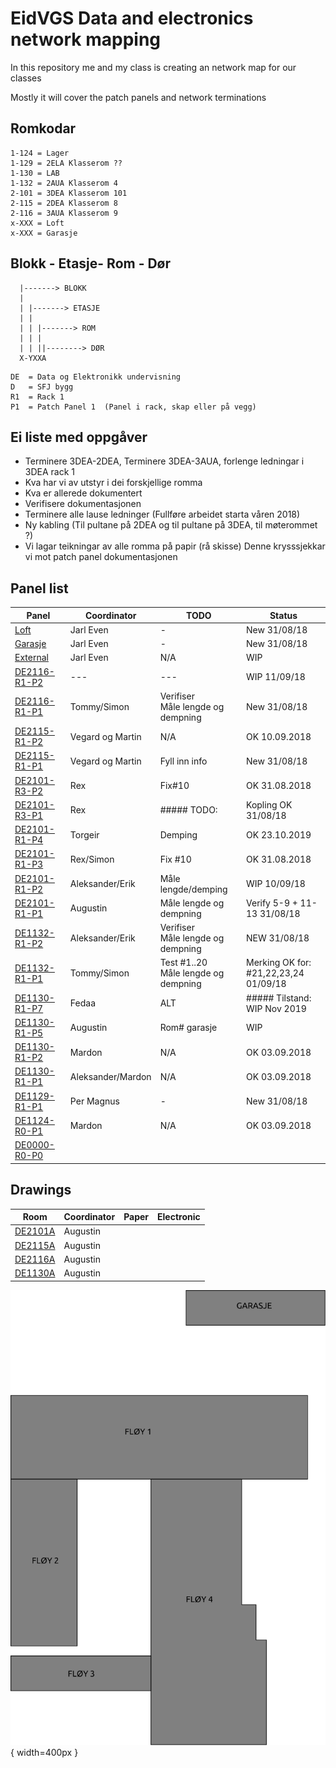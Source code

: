 <h1>EidVGS Data and electronics network mapping</h1>

<p>In this repository me and my class is creating an network map for our classes</p>
<p>Mostly it will cover the patch panels and network terminations</p>

## Romkodar
```
1-124 = Lager
1-129 = 2ELA Klasserom ??
1-130 = LAB
1-132 = 2AUA Klasserom 4
2-101 = 3DEA Klasserom 101
2-115 = 2DEA Klasserom 8
2-116 = 3AUA Klasserom 9
x-XXX = Loft
x-XXX = Garasje
```

## Blokk - Etasje- Rom - Dør
```
  |-------> BLOKK
  |
  | |-------> ETASJE
  | |  
  | | |-------> ROM
  | | |
  | | ||--------> DØR
  X-YXXA
```

```
DE	= Data og Elektronikk undervisning
D	= SFJ bygg
R1	= Rack 1					       
P1	= Patch Panel 1	 (Panel i rack, skap eller på vegg)
```


## Ei liste med oppgåver 

* Terminere 3DEA-2DEA, Terminere 3DEA-3AUA, forlenge ledningar i 3DEA rack 1
* Kva har vi av utstyr i dei forskjellige romma
* Kva er allerede dokumentert
* Verifisere dokumentasjonen
* Terminere alle lause ledninger (Fullføre arbeidet starta våren 2018)
* Ny kabling (Til pultane på 2DEA og til pultane på 3DEA, til møterommet ?)
* Vi lagar teikningar av alle romma på papir (rå skisse) Denne krysssjekkar vi mot patch panel dokumentasjonen


## Panel list
[comment]: # (Autotable start)

|                 Panel                |   Coordinator   |                  TODO                 |                  Status                 |
|--------------------------------------|-----------------|---------------------------------------|-----------------------------------------|
|[Loft](Panels/Loft.md)                |Jarl Even        |-                                      |New 31/08/18                             |
|[Garasje](Panels/Garasje.md)          |Jarl Even        |-                                      |New 31/08/18                             |
|[External](Panels/External.md)        |Jarl Even        |N/A                                    |WIP                                      |
|[DE2116-R1-P2](Panels/DE2116-R1-P2.md)|---              |---                                    |WIP 11/09/18                             |
|[DE2116-R1-P1](Panels/DE2116-R1-P1.md)|Tommy/Simon      |Verifiser<br/>Måle lengde og dempning  |New 31/08/18                             |
|[DE2115-R1-P2](Panels/DE2115-R1-P2.md)|Vegard og Martin |N/A                                    |OK 10.09.2018                            |
|[DE2115-R1-P1](Panels/DE2115-R1-P1.md)|Vegard og Martin |Fyll inn info                          |New 31/08/18                             |
|[DE2101-R3-P2](Panels/DE2101-R3-P2.md)|Rex              |Fix#10                                 |OK 31.08.2018                            |
|[DE2101-R3-P1](Panels/DE2101-R3-P1.md)|Rex              |##### TODO:                            |Kopling OK 31/08/18                      |
|[DE2101-R1-P4](Panels/DE2101-R1-P4.md)|Torgeir          |Demping                                |OK 23.10.2019                            |
|[DE2101-R1-P3](Panels/DE2101-R1-P3.md)|Rex/Simon        |Fix #10                                |OK 31.08.2018                            |
|[DE2101-R1-P2](Panels/DE2101-R1-P2.md)|Aleksander/Erik  |Måle lengde/demping                    |WIP 10/09/18                             |
|[DE2101-R1-P1](Panels/DE2101-R1-P1.md)|Augustin         |Måle lengde og dempning                |Verify 5-9 + 11-13 31/08/18              |
|[DE1132-R1-P2](Panels/DE1132-R1-P2.md)|Aleksander/Erik  |Verifiser<br/>Måle lengde og dempning  |NEW 31/08/18                             |
|[DE1132-R1-P1](Panels/DE1132-R1-P1.md)|Tommy/Simon      |Test #1..20<br/>Måle lengde og dempning|Merking OK for:<br/>#21,22,23,24 01/09/18|
|[DE1130-R1-P7](Panels/DE1130-R1-P7.md)|Fedaa            |ALT                                    |##### Tilstand:	WIP Nov 2019             |
|[DE1130-R1-P5](Panels/DE1130-R1-P5.md)|Augustin         |Rom# garasje                           |WIP                                      |
|[DE1130-R1-P2](Panels/DE1130-R1-P2.md)|Mardon           |N/A                                    |OK 03.09.2018                            |
|[DE1130-R1-P1](Panels/DE1130-R1-P1.md)|Aleksander/Mardon|N/A                                    |OK 03.09.2018                            |
|[DE1129-R1-P1](Panels/DE1129-R1-P1.md)|Per Magnus       |-                                      |New 31/08/18                             |
|[DE1124-R0-P1](Panels/DE1124-R0-P1.md)|Mardon           |N/A                                    |OK 03.09.2018                            |
|[DE0000-R0-P0](Panels/DE0000-R0-P0.md)|                 |                                       |                                         |

[comment]: # (Autotable stop)

## Drawings 
|                  Room                   |     Coordinator     | Paper | Electronic  |
|-----------------------------------------|---------------------|-------|-------------|
|[DE2101A](./Drawings/2101A-FloorPlan.svg)|Augustin             |       |             |
|[DE2115A](./Drawings/2115A-FloorPlan.svg)|Augustin             |       |             |
|[DE2116A](./Drawings/2116A-FloorPlan.svg)|Augustin             |       |             |
|[DE1130A](./Drawings/1130A-FloorPlan.svg)|Augustin             |       |             |


![EidVGS](./Drawings/EIDVGS-SectionPlan.png){ width=400px }
